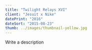 ```yaml
---
title: "Twilight Relays XVI"
client: "Jesuit x Nike"
datePrint: "2016"
dateSort: "2015-08-23"
thumb: ../images/thumbnail-yellow.jpg
---
```


Write a description
